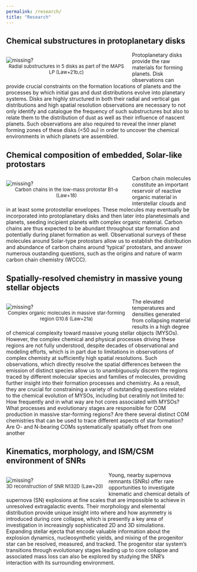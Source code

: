 ```yaml
---
permalink: /research/
title: "Research"
---
```


<!---## Locations of key files/directories

* Basic config options: _config.yml
* Top navigation bar config: _data/navigation.yml
* Single pages: _pages/
* Collections of pages are .md or .html files in:
  * _publications/
  * _portfolio/
  * _posts/
  * _teaching/
  * _talks/
* Footer: _includes/footer.html
* Static files (like PDFs): /files/
* Profile image (can set in _config.yml): images/profile.png -->

<style>
img {
  float: left;
}
</style>

<h2>Chemical substructures in protoplanetary disks</h2>

<p style="text-align:center;max-width:65%;margin-right:15px;padding-bottom:-20px;display:block;float:left;vertical-align:top"><img src="https://claw-astro.github.io/images/gallerymaps.png" alt="missing?" data-api-endpoint="https://claw-astro.github.io/images/gallerymaps.png" data-api-returntype="File" /><br /><span style="font-size: small;">Radial substructures in 5 disks as part of the MAPS LP (Law+21b,c)</span></p>

<!--- <p><img src="https://claw-astro.github.io/images/gallerymaps.png" alt="disk chemical substructures" style="max-width:50%;margin-right:15px;">--->
<p> Protoplanetary disks provide the raw materials for forming planets. Disk observations can provide crucial constraints on the formation locations of planets and the processes by which initial gas and dust distributions evolve into planetary systems. Disks are highly structured in both their radial and vertical gas distributions and high spatial resolution observations are necessary to not only identify and catalogue the frequency of such substructures but also to relate them to the distribution of dust as well as their influence of nascent planets. Such observations are also required to reveal the inner planet forming zones of these disks (<50 au) in order to uncover the chemical environments in which planets are assembled.</p>


<h2>Chemical composition of embedded, Solar-like protostars</h2>

<p style="text-align:center;max-width:65%;margin-right:15px;padding-bottom:-20px;display:block;float:left;vertical-align:top"><img src="https://claw-astro.github.io/images/Carbon_chains.png" alt="missing?" data-api-endpoint="https://claw-astro.github.io/images/Carbon_chains.png" data-api-returntype="File" /><br /><span style="font-size: small;">Carbon chains in the low-mass protostar B1-a (Law+18)</span></p>
<!--- <p><img src="https://claw-astro.github.io/images/Carbon_chains.png" alt="Spectra of carbon chains" style="max-width:40%;margin-right:15px;">--->
<p> Carbon chain molecules constitute an important reservoir of reactive organic material in interstellar clouds and in at least some protostellar envelopes. These molecules may eventually be incorporated into protoplanetary disks and then later into planetesimals and planets, seeding incipient planets with complex organic material. Carbon chains are thus expected to be abundant throughout star formation and potentially during planet formation as well. Observational surveys of these molecules around Solar-type protostars allow us to establish the distribution and abundance of carbon chains around ‘typical’ protostars, and answer numerous oustanding questions, such as the origins and nature of warm carbon chain chemistry (WCCC).</p>


<h2>Spatially-resolved chemistry in massive young stellar objects</h2>

<p style="text-align:center;max-width:65%;margin-right:15px;padding-bottom:-20px;display:block;float:left;vertical-align:top"><img src="https://claw-astro.github.io/images/CH3OH_G10p6.png" alt="missing?" data-api-endpoint="https://claw-astro.github.io/images/CH3OH_G10p6.png" data-api-returntype="File" /><br /><span style="font-size: small;">Complex organic molecules in massive star-forming region G10.6 (Law+21a)</span></p>
<!--- <p><img src="https://claw-astro.github.io/images/G10p6_Ncol.png" alt="G10.6" style="max-width:75%;margin-right:15px;"><span style="font-size: small;">TYPE YOUR CAPTION HERE</span> --->
<p> The elevated temperatures and densities generated from collapsing material results in a high degree of chemical complexity toward massive young stellar objects (MYSOs). However, the complex chemical and physical processes driving these regions are not fully understood, despite decades of observational and modeling efforts, which is in part due to limitations in observations of complex chemisty at sufficiently high spatial resolutions. Such observations, which directly resolve the spatial differences between the emission of distinct species allow us to unambiguously discern the regions traced by different molecular species and families of molecules, providing further insight into their formation processes and chemistry. As a result, they are crucial for constraining a variety of outstanding questions related to the chemical evolution of MYSOs, including but ceratinly not limited to: How frequently and in what way are hot cores associated with MYSOs? What processes and evolutionary stages are responsible for COM production in massive star-forming regions? Are there several distinct COM chemistries that can be used to trace different aspects of star formation? Are O- and N-bearing COMs systematically spatially offset from one another</p>


<!--- <h2>Dust content in planet-forming disks</h2>

<p><img src="https://claw-astro.github.io/images/Serpens.png" alt="Serpens disks" style="max-width:60%;margin-right:15px;margin-bottom:5px;">
Lorem ipsum dolor sit amet, consectetur adipiscing elit. Phasellus imperdiet, nulla et dictum interdum, nisi lorem egestas odio, vitae scelerisque enim ligula venenatis dolor. Maecenas nisl est, ultrices nec congue eget, auctor vitae massa. Fusce luctus vestibulum augue ut aliquet. Mauris ante ligula, facilisis sed ornare eu, lobortis in odio. Praesent convallis urna a lacus interdum ut hendrerit risus congue. Nunc sagittis dictum nisi, sed ullamcorper ipsum dignissim ac. In at libero sed nunc venenatis imperdiet sed ornare turpis. Donec vitae dui eget tellus gravida venenatis. Integer fringilla congue eros non fermentum. Sed dapibus pulvinar nibh tempor porta. Cras ac leo purus. Mauris quis diam velit.</p>--->



<h2>Kinematics, morphology, and ISM/CSM environment of SNRs</h2>

<p style="text-align:center;max-width:65%;margin-right:15px;padding-bottom:-20px;display:block;float:left;vertical-align:top"><img src="https://claw-astro.github.io/images/N132D_Reconstruction.png" alt="missing?" data-api-endpoint="https://claw-astro.github.io/images/N132D_Reconstruction.png" data-api-returntype="File" /><br /><span style="font-size: small;">3D reconstruction of SNR N132D (Law+20)</span></p>

<!--- <p><img src="https://claw-astro.github.io/images/N132D_Reconstruction.png" alt="3D kinematic reconstruction of SNR N132D" style="max-width:60%;margin-right:15px;">--->
<p> Young, nearby supernova remnants (SNRs) offer rare opportunities to investigate kinematic and chemical details of supernova (SN) explosions at fine scales that are impossible to achieve in unresolved extragalactic events. Their morphology and elemental distribution provide unique insight into where and how asymmetry is introduced during core collapse, which is presently a key area of investigation in increasingly sophisticated 2D and 3D simulations. Expanding stellar ejecta that encode valuable information about the explosion dynamics, nucleosynthetic yields, and mixing of the progenitor star can be resolved, measured, and tracked. The progenitor star system’s transitions through evolutionary stages leading up to core collapse and associated mass loss can also be explored by studying the SNR’s interaction with its surrounding environment.</p>
